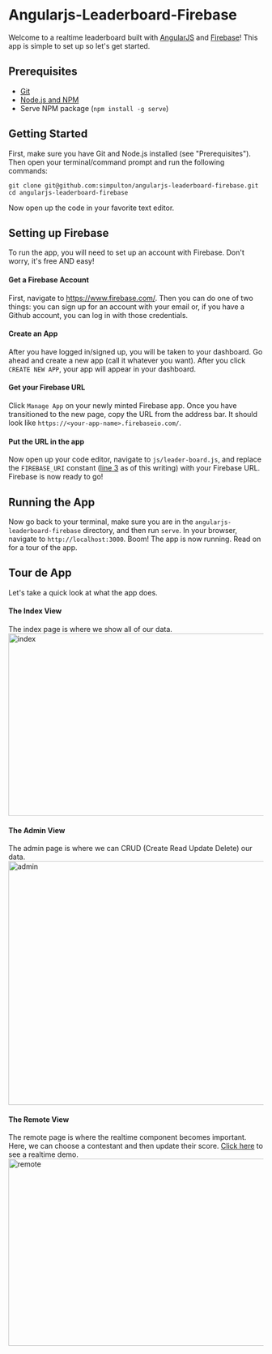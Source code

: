 Angularjs-Leaderboard-Firebase
==============================

Welcome to a realtime leaderboard built with [AngularJS](https://angularjs.org/) and [Firebase](https://www.firebase.com/)! This app is simple to set up so let's get started.

Prerequisites
-------------
- [Git](http://git-scm.com/book/en/v2/Getting-Started-Installing-Git)
- [Node.js and NPM](https://nodejs.org/)
- Serve NPM package (`npm install -g serve`)

Getting Started
---------------
First, make sure you have Git and Node.js installed (see "Prerequisites"). Then open your terminal/command prompt and run the following commands:
```
git clone git@github.com:simpulton/angularjs-leaderboard-firebase.git
cd angularjs-leaderboard-firebase
```
Now open up the code in your favorite text editor.

Setting up Firebase
-------------------
To run the app, you will need to set up an account with Firebase. Don't worry, it's free AND easy!

#### Get a Firebase Account
First, navigate to https://www.firebase.com/. Then you can do one of two things: you can sign up for an account with your email or, if you have a Github account, you can log in with those credentials.

#### Create an App
After you have logged in/signed  up, you will be taken to your dashboard. Go ahead and create a new app (call it whatever you want). After you click `CREATE NEW APP`, your app will appear in your dashboard.

#### Get your Firebase URL
Click `Manage App` on your newly minted Firebase app. Once you have transitioned to the new page, copy the URL from the address bar. It should look like `https://<your-app-name>.firebaseio.com/`.

#### Put the URL in the app
Now open up your code editor, navigate to `js/leader-board.js`, and replace the `FIREBASE_URI` constant ([line 3](https://github.com/simpulton/angularjs-leaderboard-firebase/blob/master/js/leader-board.js#L3) as of this writing) with your Firebase URL. Firebase is now ready to go!

Running the App
---------------
Now go back to your terminal, make sure you are in the `angularjs-leaderboard-firebase` directory, and then run `serve`. In your browser, navigate to `http://localhost:3000`. Boom! The app is now running. Read on for a tour of the app.

Tour de App
-----------
Let's take a quick look at what the app does.

#### The Index View
The index page is where we show all of our data.
<img alt="index" src="https://cloud.githubusercontent.com/assets/9245381/7214613/ec605452-e568-11e4-8a4e-13a1ede75f8a.png" style="width: 750px; height: 360px;">
#### The Admin View
The admin page is where we can CRUD (Create Read Update Delete) our data.
<img alt="admin" src="https://cloud.githubusercontent.com/assets/9245381/7214615/f8211fc4-e568-11e4-82d6-9cdbdf15d4ed.png" style="width: 750px; height: 481px;">
#### The Remote View
The remote page is where the realtime component becomes important. Here, we can choose a contestant and then update their score. [Click here](http://www.screencast.com/t/NsodHlrFFRd) to see a realtime demo.
<img alt="remote" src="https://cloud.githubusercontent.com/assets/9245381/7214617/fc982fac-e568-11e4-9a29-b31a4fa0a46f.png" style="width: 750px; height: 369px;">

